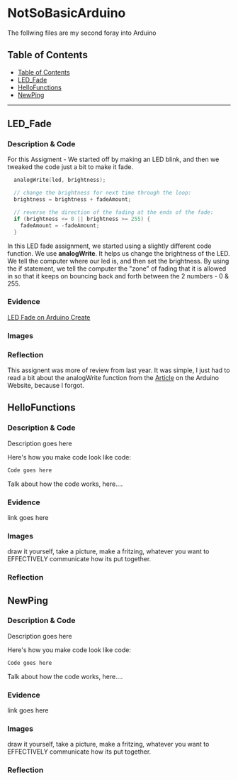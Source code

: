 # NotSoBasicArduino
 The follwing files are my second foray into Arduino
 
 
## Table of Contents
* [Table of Contents](#TableOfContents)
* [LED_Fade](#LED_Fade)
* [HelloFunctions](#HelloFunctions)
* [NewPing](#NewPing)
---

## LED_Fade

### Description & Code
For this Assigment - We started off by making an LED blink, and then we tweaked the code just a bit to make it fade.

```C++
  analogWrite(led, brightness);

  // change the brightness for next time through the loop:
  brightness = brightness + fadeAmount;

  // reverse the direction of the fading at the ends of the fade:
  if (brightness <= 0 || brightness >= 255) {
    fadeAmount = -fadeAmount;
  }
```
In this LED fade assignment, we started using a slightly different code function. We use **analogWrite**. It helps us change the brightness of the LED. We tell the computer where our led is, and then set the brightness. By using the if statement, we tell the computer the "zone" of fading that it is allowed in so that it keeps on bouncing back and forth between the 2 numbers - 0 & 255. 
### Evidence
[LED Fade on Arduino Create](https://create.arduino.cc/editor/sypr45/5096f478-9a18-404d-8190-0ddfa59e87c8/preview)

### Images

### Reflection

This assignent was more of review from last year. It was simple, I just had to read a bit about the analogWrite function from the [Article](https://www.arduino.cc/reference/en/language/functions/analog-io/analogwrite/) on the Arduino Website, because I forgot.

## HelloFunctions

### Description & Code
Description goes here

Here's how you make code look like code:

```C++
Code goes here
```
Talk about how the code works, here....

### Evidence
link goes here

### Images
draw it yourself, take a picture, make a fritzing, whatever you want to EFFECTIVELY communicate how its put together.

### Reflection

## NewPing

### Description & Code
Description goes here

Here's how you make code look like code:

```C++
Code goes here
```
Talk about how the code works, here....

### Evidence
link goes here

### Images
draw it yourself, take a picture, make a fritzing, whatever you want to EFFECTIVELY communicate how its put together.

### Reflection

